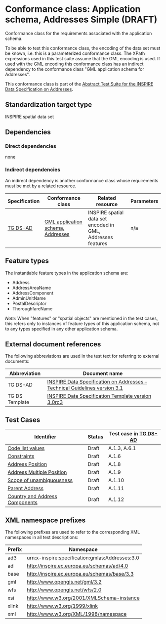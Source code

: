 # Conformance class: Application schema, Addresses Simple (DRAFT)

Conformance class for the requirements associated with the application schema. 

To be able to test this conformance class, the encoding of the data set must be known, i.e. this is a parameterized conformance class. The XPath expressions used in this test suite assume that the GML encoding is used. If used with the GML encoding this conformance class has an indirect dependency to the conformance class "GML application schema for Addresses".

This conformance class is part of the [Abstract Test Suite for the INSPIRE Data Specification on Addresses](http://inspire.ec.europa.eu/id/ats/data-ad/3.1).

## Standardization target type

INSPIRE spatial data set

## Dependencies

### Direct dependencies

none

### Indirect dependencies

An indirect dependency is another conformance class whose requirements must be met by a related resource.

| Specification | Conformance class | Related resource | Parameters |
| ------------- | ----------------- | ---------------- | ---------- |
| [TG DS-AD](http://inspire.ec.europa.eu/id/ats/data-ad/3.1/ad-as/README#ref_TG_DS_AD) | [GML application schema, Addresses](http://inspire.ec.europa.eu/id/ats/data-ad/3.1/ad-gml) | INSPIRE spatial data set encoded in GML, Addresses features | n/a |
 
## Feature types <a name="feature-types"></a>

The instantiable feature types in the application schema are:

* Address
* AddressAreaName
* AddressComponent
* AdminUnitName
* PostalDescriptor
* ThoroughfareName


*Note*: When "features" or "spatial objects" are mentioned in the test cases, this refers only to instances of feature types of this application schema, not to any types specified in any other application schema.

## External document references

The following abbreviations are used in the test text for referring to external documents:

Abbreviation                     | Document name
-------------------------------- | --------------------------------------------------
TG DS-AD <a name="ref_TG_DS_AD"></a>   | [INSPIRE Data Specification on Addresses – Technical Guidelines version 3.1](http://inspire.ec.europa.eu/documents/Data_Specifications/INSPIRE_DataSpecification_AD_v3.1.pdf)
TG DS Template <a name="ref_TG_DS_tmpl"></a>   | [INSPIRE Data Specification Template version 3.0rc3](http://inspire.jrc.ec.europa.eu/documents/Data_Specifications/INSPIRE_DataSpecification_Template_v3.0rc3.pdf)

## Test Cases

| Identifier                                                        | Status   | Test case in [TG DS-AD](#ref_TG_DS_AD)  |
| ----------------------------------------------------------------- | -------- | ------------ |
| [Code list values](http://inspire.ec.europa.eu/id/ats/data-ad/3.1/ad-as/code-list-values)  | Draft  | A.1.3, A.6.1  |
| [Constraints](http://inspire.ec.europa.eu/id/ats/data-ad/3.1/ad-as/constraints)  | Draft  | A.1.6  |
| [Address Position](http://inspire.ec.europa.eu/id/ats/data-ad/3.1/ad-as/address-position)  | Draft  | A.1.8  |
| [Address Multiple Position](http://inspire.ec.europa.eu/id/ats/data-ad/3.1/ad-as/address-multiple-position)  | Draft  | A.1.9  |
| [Scope of unambiguousness](http://inspire.ec.europa.eu/id/ats/data-ad/3.1/ad-as/unambiguousness)  | Draft  | A.1.10  |
| [Parent Address](http://inspire.ec.europa.eu/id/ats/data-ad/3.1/ad-as/parent-address)  | Draft  | A.1.11  |
| [Country and Address Components](http://inspire.ec.europa.eu/id/ats/data-ad/3.1/ad-as/country-address-components)  | Draft  | A.1.12  |

## XML namespace prefixes <a name="namespaces"></a>

The following prefixes are used to refer to the corresponding XML namespaces in all test descriptions:

Prefix         | Namespace
-------------- | -------------------------------------------------
ad3            | urn:x-inspire:specification:gmlas:Addresses:3.0
ad             | http://inspire.ec.europa.eu/schemas/ad/4.0
base           | http://inspire.ec.europa.eu/schemas/base/3.3
gml            | http://www.opengis.net/gml/3.2
wfs            | http://www.opengis.net/wfs/2.0
xsi            | http://www.w3.org/2001/XMLSchema-instance
xlink          | http://www.w3.org/1999/xlink
xml            | http://www.w3.org/XML/1998/namespace
